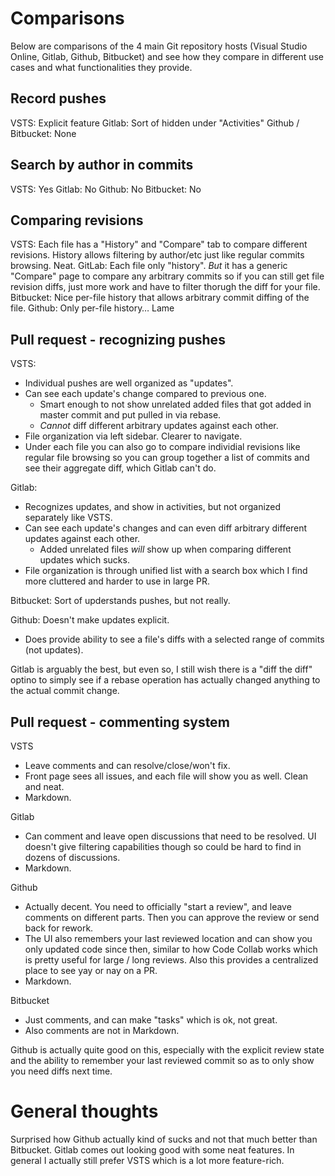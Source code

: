 # Comparisons

Below are comparisons of the 4 main Git repository hosts (Visual Studio Online, Gitlab, Github, Bitbucket) and see how they compare in different use cases and what functionalities they provide.

## Record pushes

VSTS: Explicit feature
Gitlab: Sort of hidden under "Activities"
Github / Bitbucket: None

## Search by author in commits
VSTS: Yes
Gitlab: No
Github: No
Bitbucket: No

## Comparing revisions

VSTS: Each file has a "History" and "Compare" tab to compare different revisions. History allows filtering by author/etc just like regular commits browsing. Neat.
GitLab: Each file only "history". *But* it has a generic "Compare" page to compare any arbitrary commits so if you can still get file revision diffs, just more work and have to filter thorugh the diff for your file.
Bitbucket: Nice per-file history that allows arbitrary commit diffing of the file.
Github: Only per-file history… Lame

## Pull request - recognizing pushes

VSTS:
  - Individual pushes are well organized as "updates".
  - Can see each update's change compared to previous one.
      - Smart enough to not show unrelated added files that got added in master commit and put pulled in via rebase.
      - *Cannot* diff different arbitrary updates against each other.
  - File organization via left sidebar. Clearer to navigate.
  - Under each file you can also go to compare individial revisions like regular file browsing so you can group together a list of commits and see their aggregate diff, which Gitlab can't do.

Gitlab:
  - Recognizes updates, and show in activities, but not organized separately like VSTS.
  - Can see each update's changes and can even diff arbitrary different updates against each other.
      - Added unrelated files *will* show up when comparing different updates which sucks.
  - File organization is through unified list with a search box which I find more cluttered and harder to use in large PR.

Bitbucket: Sort of upderstands pushes, but not really.

Github: Doesn't make updates explicit.
  - Does provide ability to see a file's diffs with a selected range of commits (not updates).

Gitlab is arguably the best, but even so, I still wish there is a "diff the diff" optino to simply see if a rebase operation has actually changed anything to the actual commit change.

## Pull request - commenting system

VSTS
  - Leave comments and can resolve/close/won't fix.
  - Front page sees all issues, and each file will show you as well. Clean and neat.
  - Markdown.

Gitlab
  - Can comment and leave open discussions that need to be resolved. UI doesn't give filtering capabilities though so could be hard to find in dozens of discussions.
  - Markdown.

Github
  - Actually decent. You need to officially "start a review", and leave comments on different parts. Then you can approve the review or send back for rework.
  - The UI also remembers your last reviewed location and can show you only updated code since then, similar to how Code Collab works which is pretty useful for large / long reviews. Also this provides a centralized place to see yay or nay on a PR.
  - Markdown.

Bitbucket
  - Just comments, and can make "tasks" which is ok, not great.
  - Also comments are not in Markdown.

Github is actually quite good on this, especially with the explicit review state and the ability to remember your last reviewed commit so as to only show you need diffs next time.

# General thoughts

Surprised how Github actually kind of sucks and not that much better than Bitbucket.
Gitlab comes out looking good with some neat features. In general I actually still prefer VSTS which is a lot more feature-rich.
